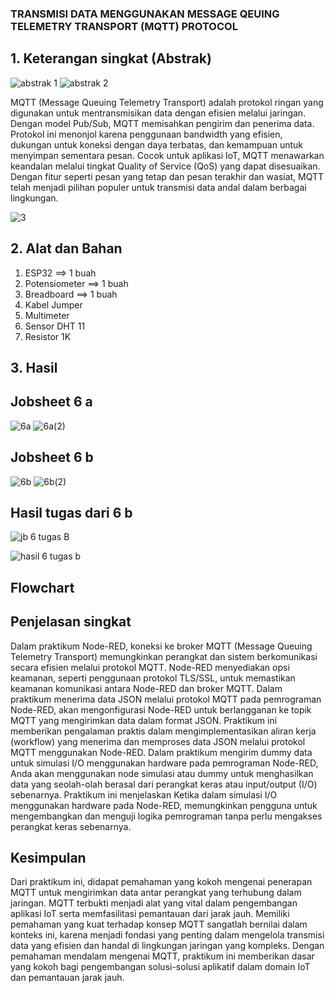 ### TRANSMISI DATA MENGGUNAKAN MESSAGE QEUING TELEMETRY TRANSPORT (MQTT) PROTOCOL
## 1. Keterangan singkat (Abstrak)
![abstrak 1](https://github.com/Baiqjulita/TE3A-BAIQ-JULITA-TUGAS-EMBEDDED-SYSTEM/assets/144913808/9c7eed81-d209-4e35-82b1-a06ce7bc033e)
![abstrak 2](https://github.com/Baiqjulita/TE3A-BAIQ-JULITA-TUGAS-EMBEDDED-SYSTEM/assets/144913808/27029c28-37a0-40c8-9d3a-c54511c49013)

MQTT (Message Queuing Telemetry Transport) adalah protokol ringan yang digunakan untuk mentransmisikan data dengan efisien melalui jaringan. Dengan model Pub/Sub, MQTT memisahkan pengirim dan penerima data. Protokol ini menonjol karena penggunaan bandwidth yang efisien, dukungan untuk koneksi dengan daya terbatas, dan kemampuan untuk menyimpan sementara pesan. Cocok untuk aplikasi IoT, MQTT menawarkan keandalan melalui tingkat Quality of Service (QoS) yang dapat disesuaikan. Dengan fitur seperti pesan yang tetap dan pesan terakhir dan wasiat, MQTT telah menjadi pilihan populer untuk transmisi data andal dalam berbagai lingkungan.


![3](https://github.com/Baiqjulita/TE3A-BAIQ-JULITA-TUGAS-EMBEDDED-SYSTEM/assets/144913808/19e563f3-cb6d-4265-990e-a96235a8f49e)

## 2. Alat dan Bahan
1. ESP32                     ==> 1 buah
2. Potensiometer             ==> 1 buah
3. Breadboard                ==> 1 buah
4. Kabel Jumper
5. Multimeter
6. Sensor DHT 11 
7. Resistor 1K

## 3. Hasil
## Jobsheet 6 a
![6a](https://github.com/Baiqjulita/TE3A-BAIQ-JULITA-TUGAS-EMBEDDED-SYSTEM/assets/144913808/f774c648-3e3e-4359-8768-a4ef238cc855)
![6a(2)](https://github.com/Baiqjulita/TE3A-BAIQ-JULITA-TUGAS-EMBEDDED-SYSTEM/assets/144913808/61eb2e14-9bf7-42b8-ae94-0267cd148ffb)

## Jobsheet 6 b
![6b](https://github.com/Baiqjulita/TE3A-BAIQ-JULITA-TUGAS-EMBEDDED-SYSTEM/assets/144913808/856d5b22-d86a-45d4-bb2f-753117348b74)
![6b(2)](https://github.com/Baiqjulita/TE3A-BAIQ-JULITA-TUGAS-EMBEDDED-SYSTEM/assets/144913808/2f6453d3-4b0c-48ec-9189-84ddac6c53e2)
## Hasil tugas dari 6 b
![jb 6 tugas B](https://github.com/Baiqjulita/TE3A-BAIQ-JULITA-TUGAS-EMBEDDED-SYSTEM/assets/144913808/0480788d-2cdc-4e5d-9fdd-5af6ade8dcbb)

![hasil 6 tugas b](https://github.com/Baiqjulita/TE3A-BAIQ-JULITA-TUGAS-EMBEDDED-SYSTEM/assets/144913808/3b127182-f0c8-428b-91e6-8f10eea52f9b)

## Flowchart

## Penjelasan singkat
Dalam praktikum Node-RED, koneksi ke broker MQTT (Message Queuing Telemetry Transport) memungkinkan perangkat dan sistem berkomunikasi secara efisien melalui protokol MQTT. Node-RED menyediakan opsi keamanan, seperti penggunaan protokol TLS/SSL, untuk memastikan keamanan komunikasi antara Node-RED dan broker MQTT. Dalam praktikum menerima data JSON melalui protokol MQTT pada pemrograman Node-RED, akan mengonfigurasi Node-RED untuk berlangganan  ke topik MQTT yang mengirimkan data dalam format JSON. Praktikum ini memberikan pengalaman praktis dalam mengimplementasikan aliran kerja (workflow) yang menerima dan memproses data JSON melalui protokol MQTT menggunakan Node-RED. Dalam praktikum mengirim dummy data untuk simulasi I/O menggunakan hardware pada pemrograman Node-RED, Anda akan menggunakan node simulasi atau dummy untuk menghasilkan data yang seolah-olah berasal dari perangkat keras atau input/output (I/O) sebenarnya. Praktikum ini menjelaskan Ketika  dalam simulasi I/O menggunakan hardware pada Node-RED, memungkinkan pengguna untuk mengembangkan dan menguji logika pemrograman tanpa perlu mengakses perangkat keras sebenarnya.

## Kesimpulan
Dari praktikum ini, didapat pemahaman yang kokoh mengenai penerapan MQTT untuk mengirimkan data antar perangkat yang terhubung dalam jaringan. MQTT terbukti menjadi alat yang vital dalam pengembangan aplikasi IoT serta memfasilitasi pemantauan dari jarak jauh. Memiliki pemahaman yang kuat terhadap konsep MQTT sangatlah bernilai dalam konteks ini, karena menjadi fondasi yang penting dalam mengelola transmisi data yang efisien dan handal di lingkungan jaringan yang kompleks. Dengan pemahaman mendalam mengenai MQTT, praktikum ini memberikan dasar yang kokoh bagi pengembangan solusi-solusi aplikatif dalam domain IoT dan pemantauan jarak jauh.
